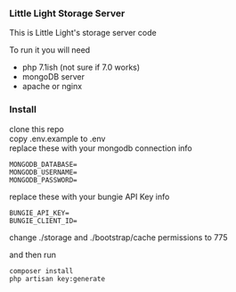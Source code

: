 ### Little Light Storage Server

This is Little Light's storage server code

To run it you will need
- php 7.1ish (not sure if 7.0 works)
- mongoDB server
- apache or nginx

### Install
clone this repo <br/> 
copy .env.example to .env <br/> 
replace these with your mongodb connection info <br/> 
```
MONGODB_DATABASE=
MONGODB_USERNAME=
MONGODB_PASSWORD=
```

replace these with your bungie API Key info
```
BUNGIE_API_KEY=
BUNGIE_CLIENT_ID=
```

change ./storage and ./bootstrap/cache permissions to 775

and then run
```
composer install
php artisan key:generate
```

